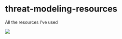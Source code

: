 # threat-modeling-resources
All the resources I've used 


<img src = "https://explore.skillbuilder.aws/files/a/w/aws_prod1_docebosaas_com/1715076000/E3F6XgU1WEZbSt24Zn6H5Q/tincan/914789_1688138562_o_1h46eb509115j167v7hk11cr1hhjb_zip/assets/EzouFWQTun4IAvzn_J14mncowcYguxPK_-STRIDE-per-element%20chart_NOPROCESS_.png">
